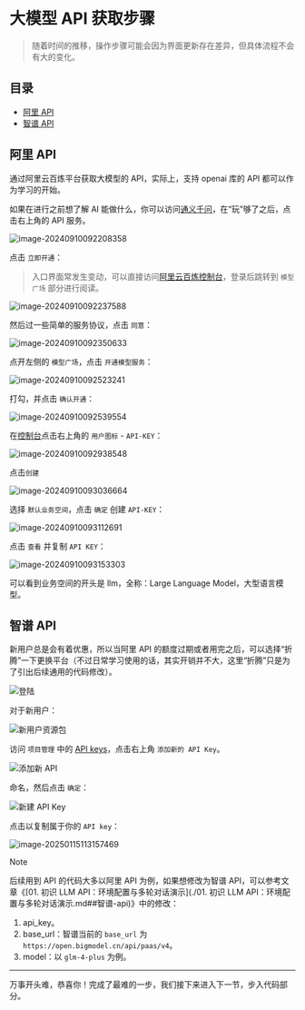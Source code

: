 # 大模型 API 获取步骤

> 随着时间的推移，操作步骤可能会因为界面更新存在差异，但具体流程不会有大的变化。

## 目录

- [阿里 API](#阿里-api)
- [智谱 API](#智谱-api)

## 阿里 API

通过阿里云百炼平台获取大模型的 API，实际上，支持 openai 库的 API 都可以作为学习的开始。

如果在进行之前想了解 AI 能做什么，你可以访问[通义千问](https://tongyi.aliyun.com/qianwen/)，在“玩”够了之后，点击右上角的 API 服务。

![image-20240910092208358](./assets/image-20240910092208358.png)



点击 `立即开通`：

> 入口界面常发生变动，可以直接访问[阿里云百炼控制台](https://bailian.console.aliyun.com)，登录后跳转到 `模型广场` 部分进行阅读。

![image-20240910092237588](./assets/20240910092237.png)

然后过一些简单的服务协议，点击 `同意`：

![image-20240910092350633](./assets/20240910092350.png)



点开左侧的 `模型广场`，点击 `开通模型服务`：

![image-20240910092523241](./assets/20240910092523.png)

打勾，并点击 `确认开通`：

![image-20240910092539554](./assets/20240910092523.png)

在[控制台](https://bailian.console.aliyun.com/)点击右上角的 `用户图标` - `API-KEY`：

![image-20240910092938548](./assets/20240910092938.png)

点击`创建`

![image-20240910093036664](./assets/20240910093036.png)



选择 `默认业务空间`，点击 `确定` 创建 `API-KEY`：

![image-20240910093112691](./assets/20240910093112.png)

点击 `查看` 并复制 `API KEY`：

![image-20240910093153303](./assets/20240910093153.png)

可以看到业务空间的开头是 llm，全称：Large Language Model，大型语言模型。

## 智谱 API

新用户总是会有着优惠，所以当阿里 API 的额度过期或者用完之后，可以选择“折腾”一下更换平台（不过日常学习使用的话，其实开销并不大，这里“折腾”只是为了引出后续通用的代码修改）。

![登陆](./assets/image-20250115104334041.png)

对于新用户：

![新用户资源包](./assets/image-20250115104649790.png)

访问 `项目管理` 中的 [API keys](https://www.bigmodel.cn/usercenter/proj-mgmt/apikeys)，点击右上角 `添加新的 API Key`。

![添加新 API](./assets/image-20250115105045293.png)

命名，然后点击 `确定`：

![新建 API Key](./assets/image-20250115105233455.png)

点击以复制属于你的 `API key`：

![image-20250115113157469](./assets/image-20250115113157469.png)

> [!note]
>
> 后续用到 API 的代码大多以阿里 API 为例，如果想修改为智谱 API，可以参考文章《[01. 初识 LLM API：环境配置与多轮对话演示](./01. 初识 LLM API：环境配置与多轮对话演示.md##智谱-api)》中的修改：
>
> 1. api_key。
> 2. base_url：智谱当前的 `base_url` 为 `https://open.bigmodel.cn/api/paas/v4`。
> 3. model：以 `glm-4-plus` 为例。

---

万事开头难，恭喜你！完成了最难的一步，我们接下来进入下一节，步入代码部分。

